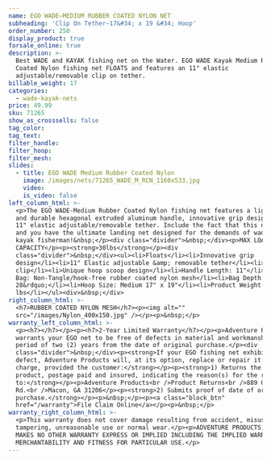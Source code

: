```yaml
---
name: EGO WADE—MEDIUM RUBBER COATED NYLON NET
subheading: 'Clip On Tether—17&#34; x 19 &#34; Hoop'
order_number: 250
display_product: true
forsale_online: true
description: >-
  Best WADE and KAYAK fishing net on the Water. EGO WADE Kayak Medium Rubber
  Coated Nylon fishing net FLOATS and features an 11" elastic
  adjustable/removable clip on tether.
billable_weight: 17
categories:
  - wade-kayak-nets
price: 49.99
sku: 71265
show_as_crosssells: false
tag_color:
tag_text:
filter_handle:
filter_hoop:
filter_mesh:
slides:
  - title: EGO WADE Medium Rubber Coated Nylon
    image: /images/nets/71265_WADE_M_RCN_1160x533.jpg
    video:
    is_video: false
left_column_html: >-
  <p>The EGO WADE-Medium Rubber Coated Nylon fishing net features a lightweight
  and durable hexagonal extruded aluminum handle, innovative grip design and an
  11" elastic adjustable/removable tether. Include the fact that this net floats
  and you have the ultimate landing net designed for the demands of wade and
  kayak fisherman!&nbsp;</p><div class="divider">&nbsp;</div><p>MAX LOAD
  CAPACITY</p><p><strong>30lbs</strong></p><div
  class="divider">&nbsp;</div><ul><li>Floats</li><li>Innovative grip
  design</li><li>11" Elastic adjustable &amp; removable tether</li><li>Aluminum
  clip</li><li>Unique hoop scoop design</li><li>Handle Length: 11"</li><li>Mesh
  Bag: Non-Tangle/hook-free rubber coated nylon mesh</li><li>Bag Depth:
  28&rdquo;</li><li>Hoop Size: Medium 17" x 19"</li><li>Product Weight: 1.25
  lbs</li></ul><div>&nbsp;</div>
right_column_html: >-
  <h7>RUBBER COATED NYLON MESH</h7><p><img alt=""
  src="/images/Nylon_400x150.jpg" /></p><p>&nbsp;</p>
warranty_left_column_html: >-
  <p><h7></h7></p><p><h7>2-Year Limited Warranty</h7></p><p>Adventure Products
  warrants your EGO net to be free of defects in material and workmanship for a
  period of two (2) years from the date of original purchase.</p><div
  class="divider">&nbsp;</div><p><strong>If your EGO fishing net exhibits such a
  defect, Adventure Products will, at its option, replace or repair it without
  charge, provided the customer:</strong></p><p><strong>1) Returns the defective
  product, postage paid and insured, indicating the reason(s) for the return
  to:</strong></p><p>Adventure Products<br />Product Returns<br />889 Guy Paine
  Rd.<br />Macon, GA 31206</p><p><strong>2) Submits proof of date of original
  purchase.</strong></p><p>&nbsp;</p><p><a class="block_btn"
  href="/warranty">File Claim Online</a></p><p>&nbsp;</p>
warranty_right_column_html: >-
  <p>This warranty does not cover damage resulting from accident, misuse, abuse,
  tampering, unreasonable use or normal wear.</p><p>ADVENTURE PRODUCTS, INC.
  MAKES NO OTHER WARRANTY EXPRESS OR IMPLIED INCLUDING THE IMPLIED WARRANTIES OF
  MERCHANTABILITY AND FITNESS FOR PARTICULAR USE.</p>
---
```

